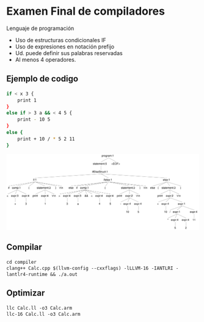 # Examen Final de compiladores

Lenguaje de programación
* Uso de estructuras condicionales IF
* Uso de expresiones en notación prefijo
* Ud. puede definir sus palabras reservadas
* Al menos 4 operadores.

## Ejemplo de codigo
```bash
if < x 3 {
    print 1
}
else if > 3 a && < 4 5 {
    print - 10 5
}
else {
    print + 10 / * 5 2 11
}
```
![AST](example_AST.svg "AST")

## Compilar
```
cd compiler
clang++ Calc.cpp $(llvm-config --cxxflags) -lLLVM-16 -IANTLRI -lantlr4-runtime && ./a.out
```

## Optimizar
```
llc Calc.ll -o3 Calc.arm
llc-16 Calc.ll -o3 Calc.arm
```

